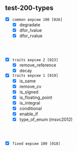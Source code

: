 
test-200-types
---

  - [x] `common версии 100 [026]`  
    - [x] degradate 
    - [x] dfor_lvalue 
    - [x] dfor_rvalue  

<br />
<br />

  - [x] `traits версии 2 [023]`  
    - [x] remove_reference  
    - [x] decay  
  - [x] `traits версии 1 [019]`  
    - [x] is_same  
    - [x] remove_cv  
    - [x] is_signed  
    - [x] is_floating_point  
    - [x] is_integral  
    - [x] conditional  
    - [x] enable_if  
    - [x] type_of_enum (msvc2012)  

<br />
<br />

  - [x] `fixed версии 100 [018]`  



